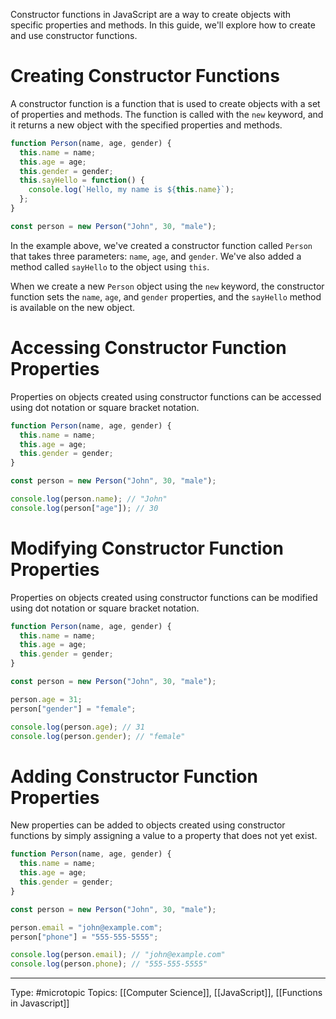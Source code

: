 Constructor functions in JavaScript are a way to create objects with specific properties and methods. In this guide, we'll explore how to create and use constructor functions.

# Creating Constructor Functions

A constructor function is a function that is used to create objects with a set of properties and methods. The function is called with the `new` keyword, and it returns a new object with the specified properties and methods.

```javascript
function Person(name, age, gender) {
  this.name = name;
  this.age = age;
  this.gender = gender;
  this.sayHello = function() {
    console.log(`Hello, my name is ${this.name}`);
  };
}

const person = new Person("John", 30, "male");

```

In the example above, we've created a constructor function called `Person` that takes three parameters: `name`, `age`, and `gender`. We've also added a method called `sayHello` to the object using `this`.

When we create a new `Person` object using the `new` keyword, the constructor function sets the `name`, `age`, and `gender` properties, and the `sayHello` method is available on the new object.

# Accessing Constructor Function Properties

Properties on objects created using constructor functions can be accessed using dot notation or square bracket notation.

```javascript
function Person(name, age, gender) {
  this.name = name;
  this.age = age;
  this.gender = gender;
}

const person = new Person("John", 30, "male");

console.log(person.name); // "John"
console.log(person["age"]); // 30

```

# Modifying Constructor Function Properties

Properties on objects created using constructor functions can be modified using dot notation or square bracket notation.

```javascript
function Person(name, age, gender) {
  this.name = name;
  this.age = age;
  this.gender = gender;
}

const person = new Person("John", 30, "male");

person.age = 31;
person["gender"] = "female";

console.log(person.age); // 31
console.log(person.gender); // "female"

```

# Adding Constructor Function Properties

New properties can be added to objects created using constructor functions by simply assigning a value to a property that does not yet exist.

```javascript
function Person(name, age, gender) {
  this.name = name;
  this.age = age;
  this.gender = gender;
}

const person = new Person("John", 30, "male");

person.email = "john@example.com";
person["phone"] = "555-555-5555";

console.log(person.email); // "john@example.com"
console.log(person.phone); // "555-555-5555"

```

___
Type: #microtopic 
Topics: [[Computer Science]], [[JavaScript]], [[Functions in Javascript]]

